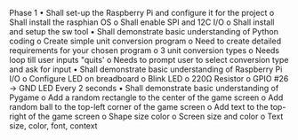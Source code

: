 Phase 1 
 • Shall set-up the Raspberry Pi and configure it for the project 
 o Shall install the rasphian OS
 o Shall enable SPI and 12C I/O
 o Shall install and setup the sw tool
 • Shall demonstrate basic understanding of Python coding 
 o Create simple unit conversion program 
 o Need to create detailed requirements for your chosen program
 o 3 unit conversion types
 o Needs loop till user inputs "quits'
 o Needs to prompt user to select conversion type and ask for input
 • Shall demonstrate basic understanding of Raspberry Pi I/O 
 o Configure LED on breadboard 
 o Blink LED 
 o 220Ω Resistor
 o GPIO #26 -> GND
 LED Every 2 seconds
 • Shall demonstrate basic understanding of Pygame 
 o Add a random rectangle to the center of the game screen 
 o Add random ball to the top-left corner of the game screen 
 o Add text to the top-right of the game screen
 o Shape size color
 o Screen size and color
 o Text size, color, font, context
